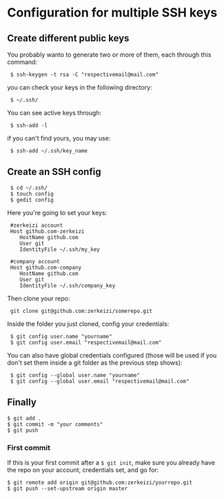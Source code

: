 # Configuration for multiple SSH keys

## Create different public keys

You probably wanto to generate two or more of them, each through this command:

```
 $ ssh-keygen -t rsa -C "respectivemail@mail.com"
```

you can check your keys in the following directory:

```
 $ ~/.ssh/ 
```

You can see active keys through:
```
 $ ssh-add -l
```

if you can't find yours, you may use:
```
 $ ssh-add ~/.ssh/key_name 
```

## Create an SSH config

```
 $ cd ~/.ssh/
 $ touch config
 $ gedit config
```

Here you're going to set your keys:

```
 #zerkeizi account
 Host github.com-zerkeizi
 	HostName github.com
 	User git
 	IdentityFile ~/.ssh/my_key

 #company account
 Host github.com-company
 	HostName github.com
 	User git
 	IdentityFile ~/.ssh/company_key
```

Then clone your repo: 

```
 git clone git@github.com:zerkeizi/somerepo.git
```

Inside the folder you just cloned, config your credentials:

```
 $ git config user.name "yourname"
 $ git config user.email "respectivemail@mail.com" 
```

You can also have global credentials configured (those will be used if you don't set them inside a git folder as the previous step shows): 

```
 $ git config --global user.name "yourname" 
 $ git config --global user.email "respectivemail@mail.com"
```

## Finally

```
$ git add .
$ git commit -m "your comments"
$ git push
```

### <a id="first-commit">First commit</a>

If this is your first commit after a ```$ git init```, make sure you already have the repo on your account, credentials set, and go for:


```
$ git remote add origin git@github.com:zerkeizi/yourrepo.git
$ git push --set-upstream origin master
```